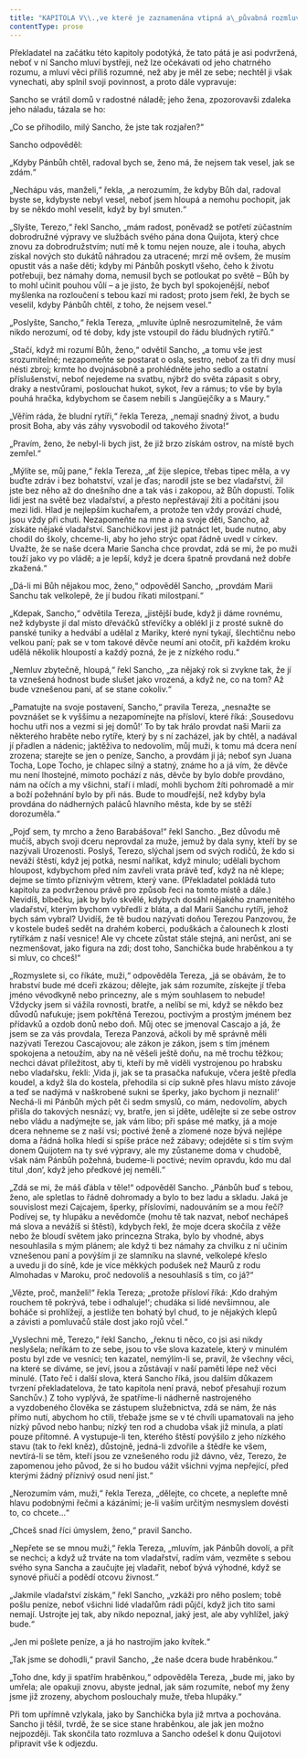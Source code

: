 ```yaml
---
title: "KAPITOLA V\\.,ve které je zaznamenána vtipná a\_půvabná rozmluva Sancha Panzy s\_jeho ženou Terezou a\_jiné události hodné zapamatování\\."
contentType: prose
---
```


Překladatel na začátku této kapitoly podotýká, že tato pátá je asi podvržená, neboť v ní Sancho mluví bystřeji, než lze očekávati od jeho chatrného rozumu, a mluví věci příliš rozumné, než aby je měl ze sebe; nechtěl ji však vynechati, aby splnil svoji povinnost, a proto dále vypravuje:

Sancho se vrátil domů v radostné náladě; jeho žena, zpozorovavši zdaleka jeho náladu, tázala se ho:

„Co se přihodilo, milý Sancho, že jste tak rozjařen?“

Sancho odpověděl:

„Kdyby Pánbůh chtěl, radoval bych se, ženo má, že nejsem tak vesel, jak se zdám.“

„Nechápu vás, manželi,“ řekla, „a nerozumím, že kdyby Bůh dal, radoval byste se, kdybyste nebyl vesel, neboť jsem hloupá a nemohu pochopit, jak by se někdo mohl veselit, když by byl smuten.“

„Slyšte, Terezo,“ řekl Sancho, „mám radost, poněvadž se potřetí zúčastním dobrodružné výpravy ve službách svého pána dona Quijota, který chce znovu za dobrodružstvím; nutí mě k tomu nejen nouze, ale i touha, abych získal nových sto dukátů náhradou za utracené; mrzí mě ovšem, že musím opustit vás a naše děti; kdyby mi Pánbůh poskytl všeho, čeho k životu potřebuji, bez námahy doma, nemusil bych se potloukat po světě – Bůh by to mohl učinit pouhou vůlí – a je jisto, že bych byl spokojenější, neboť myšlenka na rozloučení s tebou kazí mi radost; proto jsem řekl, že bych se veselil, kdyby Pánbůh chtěl, z toho, že nejsem vesel.“

„Poslyšte, Sancho,“ řekla Tereza, „mluvíte úplně nesrozumitelně, že vám nikdo nerozumí, od té doby, kdy jste vstoupil do řádu bludných rytířů.“

„Stačí, když mi rozumí Bůh, ženo,“ odvětil Sancho, „a tomu vše jest srozumitelné; nezapomeňte se postarat o osla, sestro, neboť za tři dny musí nésti zbroj; krmte ho dvojnásobně a prohlédněte jeho sedlo a ostatní příslušenství, neboť nejedeme na svatbu, nýbrž do světa zápasit s obry, draky a nestvůrami, poslouchat hukot, sykot, řev a rámus; to vše by byla pouhá hračka, kdybychom se časem nebili s Jangüejčíky a s Maury.“

„Věřím ráda, že bludní rytíři,“ řekla Tereza, „nemají snadný život, a budu prosit Boha, aby vás záhy vysvobodil od takového života!“

„Pravím, ženo, že nebyl-li bych jist, že již brzo získám ostrov, na místě bych zemřel.“

„Mýlíte se, můj pane,“ řekla Tereza, „ať žije slepice, třebas tipec měla, a vy buďte zdráv i bez bohatství, vzal je ďas; narodil jste se bez vladařství, žil jste bez něho až do dnešního dne a tak vás i zakopou, až Bůh dopustí. Tolik lidí jest na světě bez vladařství, a přesto nepřestávají žíti a počítáni jsou mezi lidi. Hlad je nejlepším kuchařem, a protože ten vždy provází chudé, jsou vždy při chuti. Nezapomeňte na mne a na svoje děti, Sancho, až získáte nějaké vladařství. Sanchičkovi jest již patnáct let, bude nutno, aby chodil do školy, chceme-li, aby ho jeho strýc opat řádně uvedl v církev. Uvažte, že se naše dcera Marie Sancha chce provdat, zdá se mi, že po muži touží jako vy po vládě; a je lepší, když je dcera špatně provdaná než dobře zkažená.“

„Dá-li mi Bůh nějakou moc, ženo,“ odpověděl Sancho, „provdám Marii Sanchu tak velkolepě, že jí budou říkati milostpaní.“

„Kdepak, Sancho,“ odvětila Tereza, „jistější bude, když ji dáme rovnému, než kdybyste jí dal místo dřeváčků střevíčky a oblékl ji z prosté sukně do panské tuniky a hedvábí a udělal z Mariky, které nyní tykají, šlechtičnu nebo velkou paní; pak se v tom takové děvče neumí ani otočit, při každém kroku udělá několik hloupostí a každý pozná, že je z nízkého rodu.“

„Nemluv zbytečně, hloupá,“ řekl Sancho, „za nějaký rok si zvykne tak, že jí ta vznešená hodnost bude slušet jako vrozená, a když ne, co na tom? Až bude vznešenou paní, ať se stane cokoliv.“

„Pamatujte na svoje postavení, Sancho,“ pravila Tereza, „nesnažte se povznášet se k vyššímu a nezapomínejte na přísloví, které říká: ‚Sousedovu hochu utři nos a vezmi si jej domů!‘ To by tak hrálo provdat naši Marii za některého hraběte nebo rytíře, který by s ní zacházel, jak by chtěl, a nadával jí přadlen a nádenic; jaktěživa to nedovolím, můj muži, k tomu má dcera není zrozena; starejte se jen o peníze, Sancho, a provdám ji já; neboť syn Juana Tocha, Lope Tocho, je chlapec silný a statný, známe ho a já vím, že děvče mu není lhostejné, mimoto pochází z nás, děvče by bylo dobře provdáno, nám na očích a my všichni, staří i mladí, mohli bychom žíti pohromadě a mír a boží požehnání bylo by při nás. Bude to moudřejší, než kdyby byla provdána do nádherných paláců hlavního města, kde by se stěží dorozuměla.“

„Pojď sem, ty mrcho a ženo Barabášova!“ řekl Sancho. „Bez důvodu mě mučíš, abych svoji dceru neprovdal za muže, jemuž by dala syny, kteří by se nazývali Urozenosti. Poslyš, Terezo, slýchal jsem od svých rodičů, že kdo si neváží štěstí, když jej potká, nesmí naříkat, když minulo; udělali bychom hloupost, kdybychom před ním zavřeli vrata právě teď, když na ně klepe; dejme se tímto příznivým větrem, který vane. (Překladatel pokládá tuto kapitolu za podvrženou právě pro způsob řeci na tomto místě a dále.) Nevidíš, blbečku, jak by bylo skvělé, kdybych dosáhl nějakého znamenitého vladařství, kterým bychom vybředli z bláta, a dal Marii Sanchu rytíři, jehož bych sám vybral? Uvidíš, že tě budou nazývati doňou Terezou Panzovou, že v kostele budeš sedět na drahém koberci, poduškách a čalounech k zlosti rytířkám z naší vesnice! Ale vy chcete zůstat stále stejná, ani nerůst, ani se nezmenšovat, jako figura na zdi; dost toho, Sanchička bude hraběnkou a ty si mluv, co chceš!“

„Rozmyslete si, co říkáte, muži,“ odpověděla Tereza, „já se obávám, že to hrabství bude mé dceři zkázou; dělejte, jak sám rozumíte, získejte jí třeba jméno vévodkyně nebo princezny, ale s mým souhlasem to nebude! Vždycky jsem si vážila rovnosti, bratře, a nelíbí se mi, když se někdo bez důvodů nafukuje; jsem pokřtěná Terezou, poctivým a prostým jménem bez přídavků a ozdob donů nebo doň. Můj otec se jmenoval Cascajo a já, že jsem se za vás provdala, Tereza Panzová, ačkoli by mě správně měli nazývati Terezou Cascajovou; ale zákon je zákon, jsem s tím jménem spokojena a netoužím, aby na ně věšeli ještě doňu, na mě trochu těžkou; nechci dávat příležitost, aby ti, kteří by mě viděli vystrojenou po hrabsku nebo vladařsku, řekli: ‚Vida ji, jak se ta prasačka nafukuje, včera ještě předla koudel, a když šla do kostela, přehodila si cíp sukně přes hlavu místo závoje a teď se nadýmá v naškrobené sukni se šperky, jako bychom ji neznali!‘ Nechá-li mi Pánbůh mých pět či sedm smyslů, co mám, nedovolím, abych přišla do takových nesnází; vy, bratře, jen si jděte, udělejte si ze sebe ostrov nebo vládu a nadýmejte se, jak vám libo; při spáse mé matky, já a moje dcera nehneme se z naší vsi; poctivé ženě a zlomené noze bývá nejlépe doma a řádná holka hledí si spíše práce než zábavy; odejděte si s tím svým donem Quijotem na ty své výpravy, ale my zůstaneme doma v chudobě, však nám Pánbůh požehná, budeme-li poctivé; nevím opravdu, kdo mu dal titul ‚don‘, když jeho předkové jej neměli.“

„Zdá se mi, že máš ďábla v těle!“ odpověděl Sancho. „Pánbůh buď s tebou, ženo, ale spletlas to řádně dohromady a bylo to bez ladu a skladu. Jaká je souvislost mezi Cajcajem, šperky, příslovími, nadouváním se a mou řečí? Podívej se, ty hlupáku a nevědomče (mohu tě tak nazvat, neboť nechápeš má slova a nevážíš si štěstí), kdybych řekl, že moje dcera skočila z věže nebo že bloudí světem jako princezna Straka, bylo by vhodné, abys nesouhlasila s mým plánem; ale když ti bez námahy za chvilku z ní učiním vznešenou paní a povýším ji ze slamníku na slavné, velkolepé křeslo a uvedu ji do síně, kde je více měkkých podušek než Maurů z rodu Almohadas v Maroku, proč nedovolíš a nesouhlasíš s tím, co já?“

„Vězte, proč, manželi!“ řekla Tereza; „protože přísloví říká: ‚Kdo drahým rouchem tě pokrývá, tebe i odhaluje!‘; chudáka si lidé nevšimnou, ale boháče si prohlížejí, a jestliže ten bohatý byl chud, to je nějakých klepů a závisti a pomluvačů stále dost jako rojů včel.“

„Vyslechni mě, Terezo,“ řekl Sancho, „řeknu ti něco, co jsi asi nikdy neslyšela; neříkám to ze sebe, jsou to vše slova kazatele, který v minulém postu byl zde ve vesnici; ten kazatel, nemýlím-li se, pravil, že všechny věci, na které se díváme, se jeví, jsou a zůstávají v naší paměti lépe než věci minulé. (Tato řeč i další slova, která Sancho říká, jsou dalším důkazem tvrzení překladatelova, že tato kapitola není pravá, neboť přesahují rozum Sanchův.) Z toho vyplývá, že spatříme-li nádherně nastrojeného a vyzdobeného člověka se zástupem služebnictva, zdá se nám, že nás přímo nutí, abychom ho ctili, třebaže jsme se v té chvíli upamatovali na jeho nízký původ nebo hanbu; nízký ten rod a chudoba však již minula, a platí pouze přítomné. A vystupuje-li ten, kterého štěstí povýšilo z jeho nízkého stavu (tak to řekl kněz), důstojně, jedná-li zdvořile a štědře ke všem, nevtírá-li se těm, kteří jsou ze vznešeného rodu již dávno, věz, Terezo, že zapomenou jeho původ, že si ho budou vážit všichni vyjma nepřející, před kterými žádný příznivý osud není jist.“

„Nerozumím vám, muži,“ řekla Tereza, „dělejte, co chcete, a nepleťte mně hlavu podobnými řečmi a kázáními; je-li vaším určitým nesmyslem dovésti to, co chcete…“

„Chceš snad říci úmyslem, ženo,“ pravil Sancho.

„Nepřete se se mnou muži,“ řekla Tereza, „mluvím, jak Pánbůh dovolí, a přít se nechci; a když už trváte na tom vladařství, radím vám, vezměte s sebou svého syna Sancha a zaučujte jej vladařit, neboť bývá výhodné, když se synové přiučí a podědí otcovu živnost.“

„Jakmile vladařství získám,“ řekl Sancho, „vzkáži pro něho poslem; tobě pošlu peníze, neboť všichni lidé vladařům rádi půjčí, když jich tito sami nemají. Ustrojte jej tak, aby nikdo nepoznal, jaký jest, ale aby vyhlížel, jaký bude.“

„Jen mi pošlete peníze, a já ho nastrojím jako kvítek.“

„Tak jsme se dohodli,“ pravil Sancho, „že naše dcera bude hraběnkou.“

„Toho dne, kdy ji spatřím hraběnkou,“ odpověděla Tereza, „bude mi, jako by umřela; ale opakuji znovu, abyste jednal, jak sám rozumíte, neboť my ženy jsme již zrozeny, abychom poslouchaly muže, třeba hlupáky.“

Při tom upřímně vzlykala, jako by Sanchička byla již mrtva a pochována. Sancho ji těšil, tvrdě, že se sice stane hraběnkou, ale jak jen možno nejpozději. Tak skončila tato rozmluva a Sancho odešel k donu Quijotovi připravit vše k odjezdu.
